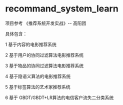 # recommand_system_learn
项目参考 《推荐系统开发实战》-- 高阳团



具体包含：

 1 基于内容的电影推荐系统

 2 基于用户的协同过滤算法电影推荐系统

 3 基于物品的协同过滤算法电影推荐系统

4 基于隐语义算法的电影推荐系统

5 基于标签算法的艺术家推荐系统

6 基于 GBDT/GBDT+LR算法的电信客户流失二分类系统

